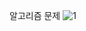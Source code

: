 알고리즘 문제
![1](https://user-images.githubusercontent.com/53521534/67402784-fc44d580-f5eb-11e9-9c37-5f6a0334a240.PNG)

